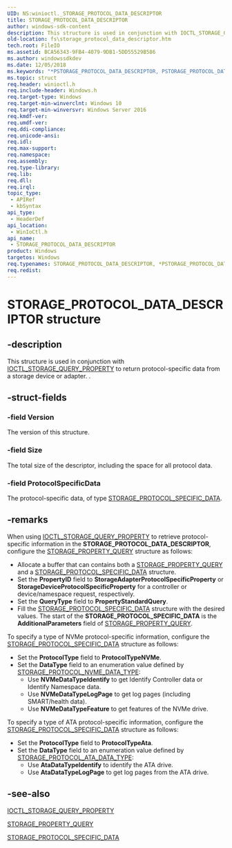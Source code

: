 ```yaml
---
UID: NS:winioctl._STORAGE_PROTOCOL_DATA_DESCRIPTOR
title: STORAGE_PROTOCOL_DATA_DESCRIPTOR
author: windows-sdk-content
description: This structure is used in conjunction with IOCTL_STORAGE_QUERY_PROPERTY to return protocol-specific data from a storage device or adapter.
old-location: fs\storage_protocol_data_descriptor.htm
tech.root: FileIO
ms.assetid: BCA56343-9FB4-4079-9DB1-5DD55529B586
ms.author: windowssdkdev
ms.date: 12/05/2018
ms.keywords: "*PSTORAGE_PROTOCOL_DATA_DESCRIPTOR, PSTORAGE_PROTOCOL_DATA_DESCRIPTOR, PSTORAGE_PROTOCOL_DATA_DESCRIPTOR structure pointer [Files], STORAGE_PROTOCOL_DATA_DESCRIPTOR, STORAGE_PROTOCOL_DATA_DESCRIPTOR structure [Files], fs.storage_protocol_data_descriptor, winioctl/PSTORAGE_PROTOCOL_DATA_DESCRIPTOR, winioctl/STORAGE_PROTOCOL_DATA_DESCRIPTOR"
ms.topic: struct
req.header: winioctl.h
req.include-header: Windows.h
req.target-type: Windows
req.target-min-winverclnt: Windows 10
req.target-min-winversvr: Windows Server 2016
req.kmdf-ver: 
req.umdf-ver: 
req.ddi-compliance: 
req.unicode-ansi: 
req.idl: 
req.max-support: 
req.namespace: 
req.assembly: 
req.type-library: 
req.lib: 
req.dll: 
req.irql: 
topic_type:
 - APIRef
 - kbSyntax
api_type:
 - HeaderDef
api_location:
 - WinIoCtl.h
api_name:
 - STORAGE_PROTOCOL_DATA_DESCRIPTOR
product: Windows
targetos: Windows
req.typenames: STORAGE_PROTOCOL_DATA_DESCRIPTOR, *PSTORAGE_PROTOCOL_DATA_DESCRIPTOR
req.redist: 
---
```


# STORAGE_PROTOCOL_DATA_DESCRIPTOR structure


## -description


This structure is used in conjunction with <a href="https://docs.microsoft.com/windows/desktop/api/winioctl/ni-winioctl-ioctl_storage_query_property">IOCTL_STORAGE_QUERY_PROPERTY</a> to return protocol-specific data from a storage device or adapter. .


## -struct-fields




### -field Version

The version of this structure.


### -field Size

The total size of the descriptor, including the space for all protocol data.


### -field ProtocolSpecificData

The protocol-specific data, of type <a href="https://docs.microsoft.com/windows/desktop/api/winioctl/ns-winioctl-_storage_protocol_specific_data">STORAGE_PROTOCOL_SPECIFIC_DATA</a>.


## -remarks



When using <a href="https://docs.microsoft.com/windows/desktop/api/winioctl/ni-winioctl-ioctl_storage_query_property">IOCTL_STORAGE_QUERY_PROPERTY</a> to retrieve protocol-specific information in the <b>STORAGE_PROTOCOL_DATA_DESCRIPTOR</b>, configure the <a href="https://docs.microsoft.com/windows/desktop/api/winioctl/ns-winioctl-_storage_property_query">STORAGE_PROPERTY_QUERY</a> structure as follows:

<ul>
<li>
Allocate a buffer that can contains both a <a href="https://docs.microsoft.com/windows/desktop/api/winioctl/ns-winioctl-_storage_property_query">STORAGE_PROPERTY_QUERY</a> and a <a href="https://docs.microsoft.com/windows/desktop/api/winioctl/ns-winioctl-_storage_protocol_specific_data">STORAGE_PROTOCOL_SPECIFIC_DATA</a> structure.

</li>
<li>
Set the <b>PropertyID</b>  field to <b>StorageAdapterProtocolSpecificProperty</b> or <b>StorageDeviceProtocolSpecificProperty</b> for a controller or device/namespace request, respectively.

</li>
<li>
Set the <b>QueryType</b>  field to <b>PropertyStandardQuery</b>.

</li>
<li>
Fill the <a href="https://docs.microsoft.com/windows/desktop/api/winioctl/ns-winioctl-_storage_protocol_specific_data">STORAGE_PROTOCOL_SPECIFIC_DATA</a> structure with the desired values. The start of the <b>STORAGE_PROTOCOL_SPECIFIC_DATA</b> is the <b>AdditionalParameters</b> field of <a href="https://docs.microsoft.com/windows/desktop/api/winioctl/ns-winioctl-_storage_property_query">STORAGE_PROPERTY_QUERY</a>.

</li>
</ul>
To specify a type of NVMe protocol-specific information,  configure the <a href="https://docs.microsoft.com/windows/desktop/api/winioctl/ns-winioctl-_storage_protocol_specific_data">STORAGE_PROTOCOL_SPECIFIC_DATA</a> structure as follows:

<ul>
<li>
Set the <b>ProtocolType</b>  field to <b>ProtocolTypeNVMe</b>.

</li>
<li>
Set the <b>DataType</b>  field to an enumeration value defined by <a href="https://docs.microsoft.com/windows/desktop/api/winioctl/ne-winioctl-_storage_protocol_nvme_data_type">STORAGE_PROTOCOL_NVME_DATA_TYPE</a>:<ul>
<li>Use <b>NVMeDataTypeIdentify</b> to get Identify Controller data or Identify Namespace data.</li>
<li>Use <b>NVMeDataTypeLogPage</b> to get log pages (including SMART/health data).</li>
<li>Use <b>NVMeDataTypeFeature</b> to get features of the NVMe drive.</li>
</ul>


</li>
</ul>
To specify a type of ATA protocol-specific information,  configure the <a href="https://docs.microsoft.com/windows/desktop/api/winioctl/ns-winioctl-_storage_protocol_specific_data">STORAGE_PROTOCOL_SPECIFIC_DATA</a> structure as follows:

<ul>
<li>
Set the <b>ProtocolType</b>  field to <b>ProtocolTypeAta</b>.

</li>
<li>
Set the <b>DataType</b>  field to an enumeration value defined by <a href="https://docs.microsoft.com/windows/desktop/api/winioctl/ne-winioctl-_storage_protocol_ata_data_type">STORAGE_PROTOCOL_ATA_DATA_TYPE</a>:<ul>
<li>Use <b>AtaDataTypeIdentify</b> to identify the ATA drive.</li>
<li>Use <b>AtaDataTypeLogPage</b> to get log pages from the ATA drive.</li>
</ul>


</li>
</ul>



## -see-also




<a href="https://docs.microsoft.com/windows/desktop/api/winioctl/ni-winioctl-ioctl_storage_query_property">IOCTL_STORAGE_QUERY_PROPERTY</a>



<a href="https://docs.microsoft.com/windows/desktop/api/winioctl/ns-winioctl-_storage_property_query">STORAGE_PROPERTY_QUERY</a>



<a href="https://docs.microsoft.com/windows/desktop/api/winioctl/ns-winioctl-_storage_protocol_specific_data">STORAGE_PROTOCOL_SPECIFIC_DATA</a>
 

 

